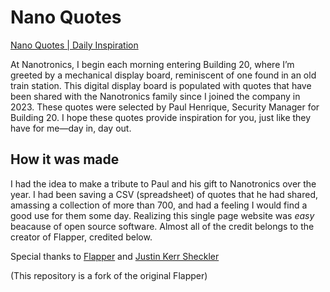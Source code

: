 Nano Quotes
=======

[Nano Quotes | Daily Inspiration](https://jbobrow.github.io/Nano-Quotes/)


At Nanotronics, I begin each morning entering Building 20, where I’m greeted by a mechanical display board, reminiscent of one found in an old train station. This digital display board is populated with quotes that have been shared with the Nanotronics family since I joined the company in 2023. These quotes were selected by Paul Henrique, Security Manager for Building 20. I hope these quotes provide inspiration for you, just like they have for me—day in, day out.

## How it was made
I had the idea to make a tribute to Paul and his gift to Nanotronics over the year. I had been saving a CSV (spreadsheet) of quotes that he had shared, amassing a collection of more than 700, and had a feeling I would find a good use for them some day. Realizing this single page website was _easy_ beacause of open source software. Almost all of the credit belongs to the creator of Flapper, credited below.


Special thanks to [Flapper](https://jaykayess.com/Flapper) and [Justin Kerr Sheckler](https://jaykayess.com/)

(This repository is a fork of the original Flapper)

